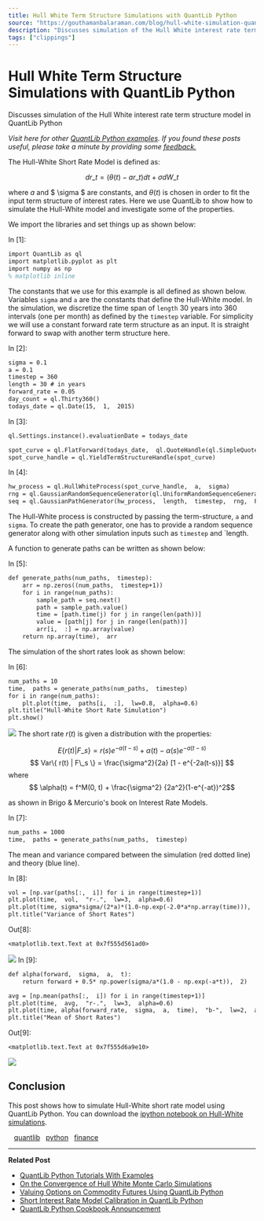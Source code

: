```yaml
---
title: Hull White Term Structure Simulations with QuantLib Python
source: "https://gouthamanbalaraman.com/blog/hull-white-simulation-quantlib-python.html"
description: "Discusses simulation of the Hull White interest rate term structure model in QuantLib Python"
tags: ["clippings"]
---
```


# Hull White Term Structure Simulations with QuantLib Python
Discusses simulation of the Hull White interest rate term structure model in QuantLib Python

*Visit here for other [QuantLib Python examples](http://gouthamanbalaraman.com/blog/quantlib-python-tutorials-with-examples.html). If you found these posts useful,  please take a minute by providing some [feedback.](https://docs.google.com/forms/d/e/1FAIpQLSdFdJ768HKmIyJmaVRHBUJNY5NyQl6vr0GZvSkx-bUfIloNZA/viewform)*

The Hull-White Short Rate Model is defined as:

$$ dr\_t = (\theta(t) - a r\_t)dt + \sigma dW\_t $$

where $a$ and $ \sigma $ are constants,  and $\theta(t)$ is chosen in order to fit the input term structure of interest rates. Here we use QuantLib to show how to simulate the Hull-White model and investigate some of the properties.

We import the libraries and set things up as shown below:

In \[1\]:

```latex
import QuantLib as ql
import matplotlib.pyplot as plt
import numpy as np
% matplotlib inline
```

The constants that we use for this example is all defined as shown below. Variables `sigma` and `a` are the constants that define the Hull-White model. In the simulation,  we discretize the time span of `length` 30 years into 360 intervals (one per month) as defined by the `timestep` variable. For simplicity we will use a constant forward rate term structure as an input. It is straight forward to swap with another term structure here.

In \[2\]:

```latex
sigma = 0.1
a = 0.1
timestep = 360
length = 30 # in years
forward_rate = 0.05
day_count = ql.Thirty360()
todays_date = ql.Date(15,  1,  2015)
```

In \[3\]:

```latex
ql.Settings.instance().evaluationDate = todays_date

spot_curve = ql.FlatForward(todays_date,  ql.QuoteHandle(ql.SimpleQuote(forward_rate)),  day_count)
spot_curve_handle = ql.YieldTermStructureHandle(spot_curve)
```

In \[4\]:

```latex
hw_process = ql.HullWhiteProcess(spot_curve_handle,  a,  sigma)
rng = ql.GaussianRandomSequenceGenerator(ql.UniformRandomSequenceGenerator(timestep,  ql.UniformRandomGenerator()))
seq = ql.GaussianPathGenerator(hw_process,  length,  timestep,  rng,  False)
```

The Hull-White process is constructed by passing the term-structure,  `a` and `sigma`. To create the path generator,  one has to provide a random sequence generator along with other simulation inputs such as `timestep` and \`length.

A function to generate paths can be written as shown below:

In \[5\]:

```latex
def generate_paths(num_paths,  timestep):
    arr = np.zeros((num_paths,  timestep+1))
    for i in range(num_paths):
        sample_path = seq.next()
        path = sample_path.value()
        time = [path.time(j) for j in range(len(path))]
        value = [path[j] for j in range(len(path))]
        arr[i,  :] = np.array(value)
    return np.array(time),  arr
```

The simulation of the short rates look as shown below:

In \[6\]:

```latex
num_paths = 10
time,  paths = generate_paths(num_paths,  timestep)
for i in range(num_paths):
    plt.plot(time,  paths[i,  :],  lw=0.8,  alpha=0.6)
plt.title("Hull-White Short Rate Simulation")
plt.show()
```

![](Unknown.png)
The short rate $r(t)$ is given a distribution with the properties:

$$ E\{r(t) | F\_s\} = r(s)e^{-a(t-s)} + \alpha(t) - \alpha(s)e^{-a(t-s)} $$ $$ Var\{ r(t) | F\_s \} = \frac{\sigma^2}{2a} [1 - e^{-2a(t-s)}] $$ where $$ \alpha(t) = f^M(0,  t) + \frac{\sigma^2} {2a^2}(1-e^{-at})^2$$

as shown in Brigo & Mercurio's book on Interest Rate Models.

In \[7\]:

```latex
num_paths = 1000
time,  paths = generate_paths(num_paths,  timestep)
```

The mean and variance compared between the simulation (red dotted line) and theory (blue line).

In \[8\]:

```latex
vol = [np.var(paths[:,  i]) for i in range(timestep+1)]
plt.plot(time,  vol,  "r-.",  lw=3,  alpha=0.6)
plt.plot(time, sigma*sigma/(2*a)*(1.0-np.exp(-2.0*a*np.array(time))),  "b-",  lw=2,  alpha=0.5)
plt.title("Variance of Short Rates")
```

Out\[8\]:

```latex
<matplotlib.text.Text at 0x7f555d561ad0>
```

![](variance_of_short_rates.png)
In \[9\]:

```latex
def alpha(forward,  sigma,  a,  t):
    return forward + 0.5* np.power(sigma/a*(1.0 - np.exp(-a*t)),  2)

avg = [np.mean(paths[:,  i]) for i in range(timestep+1)]
plt.plot(time,  avg,  "r-.",  lw=3,  alpha=0.6)
plt.plot(time, alpha(forward_rate,  sigma,  a,  time),  "b-",  lw=2,  alpha=0.6)
plt.title("Mean of Short Rates")
```

Out\[9\]:

```latex
<matplotlib.text.Text at 0x7f555d6a9e10>
```

![](mean_of_short_rates.png)

## Conclusion

This post shows how to simulate Hull-White short rate model using QuantLib Python. You can download the [ipython notebook on Hull-White simulations](https://gouthamanbalaraman.com/extra/notebooks/hull_white_simulations.ipynb).

   [quantlib](http://gouthamanbalaraman.com/tag/quantlib.html)   [python](http://gouthamanbalaraman.com/tag/python.html)   [finance](http://gouthamanbalaraman.com/tag/finance.html)

---

**Related Post**

- [QuantLib Python Tutorials With Examples](http://gouthamanbalaraman.com/blog/quantlib-python-tutorials-with-examples.html)
- [On the Convergence of Hull White Monte Carlo Simulations](http://gouthamanbalaraman.com/blog/hull-white-simulation-monte-carlo-convergence.html)
- [Valuing Options on Commodity Futures Using QuantLib Python](http://gouthamanbalaraman.com/blog/value-options-commodity-futures-black-formula-quantlib-python.html)
- [Short Interest Rate Model Calibration in QuantLib Python](http://gouthamanbalaraman.com/blog/short-interest-rate-model-calibration-quantlib.html)
- [QuantLib Python Cookbook Announcement](http://gouthamanbalaraman.com/blog/quantlib-python-cookbook-announcement.html)
